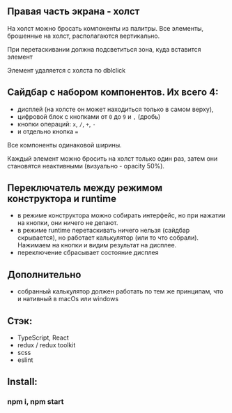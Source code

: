 ## Правая **часть экрана - холст**

На холст можно бросать компоненты из палитры. Все элементы, брошенные на холст, располагаются вертикально.

При перетаскивании должна подсветиться зона, куда вставится элемент

Элемент удаляется с холста по dblclick

## **Сайдбар с набором компонентов**. Их всего 4:

- дисплей (на холсте он может находиться только в самом верху),
- цифровой блок с кнопками от `0` до `9` и `,` (дробь)
- кнопки операций: `x`, `/`, `+`, `-`
- и отдельно кнопка `=`

Все компоненты одинаковой ширины.

Каждый элемент можно бросить на холст только один раз, затем они становятся неактивными (визуально - opacity 50%).

## **Переключатель** между режимом конструктора и runtime

- в режиме конструктора можно собирать интерфейс, но при нажатии на кнопки, они ничего не делают.
- в режиме runtime перетаскивать ничего нельзя (сайдбар скрывается), но работает калькулятор (или то что собрали). Нажимаем на кнопки и видим результат на дисплее.
- переключение сбрасывает состояние дисплея

## Дополнительно

- собранный калькулятор должен работать по тем же принципам, что и нативный в macOs или windows

## Стэк:

- TypeScript, React
- redux / redux toolkit 
- scss
- eslint


## Install: 
### npm i, npm start
